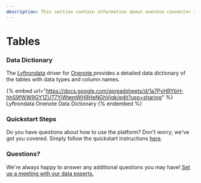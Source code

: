 ```yaml
---
description: This section contain information about onenote connector tables information
---
```


# Tables

### Data Dictionary

The [Lyftrondata](https://www.lyftrondata.com/) driver for [Onenote](https://www.lyftrondata.com/integration/onenote/)[ ](https://www.lyftrondata.com/integration/onenote/)provides a detailed data dictionary of the tables with data types and column names.

{% embed url="https://docs.google.com/spreadsheets/d/1a7PyHRYbH-hhS9fWW9GY1ZUT7YiWtemWH9HeNGhVjqk/edit?usp=sharing" %}
Lyftrondata Onenote Data Dictionary
{% endembed %}

### Quickstart Steps

Do you have questions about how to use the platform? Don't worry; we've got you covered. Simply follow the quickstart instructions [here](../../../../quickstart-steps.md).

### Questions? <a href="#questions" id="questions"></a>

We're always happy to answer any additional questions you may have! [Set up a meeting with our data experts.](https://www.lyftrondata.com/book-a-meeting/)

